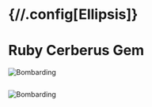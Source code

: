# {//.config[Ellipsis]}

# Ruby Cerberus Gem

![Bombarding](i.imgur.com/wdjWp4o.jpg)

```
```

![Bombarding](i.imgur.com/g19eUu8.jpg)